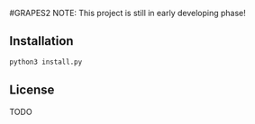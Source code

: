 #GRAPES2
NOTE: This project is still in early developing phase!

## Installation

```bash
python3 install.py
```

## License
TODO
